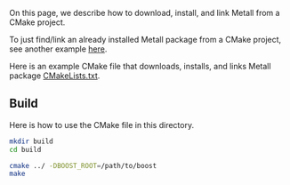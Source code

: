 
On this page, we describe how to download, install, and link Metall from a CMake project.

To just find/link an already installed Metall package from a CMake project, see another example [here](../find_package).

Here is an example CMake file that downloads, installs, and links Metall package [CMakeLists.txt](CMakeLists.txt).

## Build

Here is how to use the CMake file in this directory.

```bash
mkdir build
cd build

cmake ../ -DBOOST_ROOT=/path/to/boost
make
```
